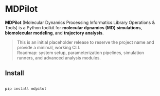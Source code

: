 # MDPilot

**MDPilot** (Molecular Dynamics Processing Informatics Library Operations & Tools) is a Python toolkit for **molecular dynamics (MD) simulations**, **biomolecular modeling**, and **trajectory analysis**.

> This is an initial placeholder release to reserve the project name and provide a minimal, working CLI.  
> Roadmap: system setup, parameterization pipelines, simulation runners, and advanced analysis modules.

## Install
```bash

pip install mdpilot

